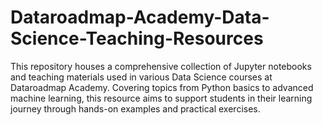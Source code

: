 # Dataroadmap-Academy-Data-Science-Teaching-Resources
This repository houses a comprehensive collection of Jupyter notebooks and teaching materials used in various Data Science courses at Dataroadmap Academy. Covering topics from Python basics to advanced machine learning, this resource aims to support students in their learning journey through hands-on examples and practical exercises.
